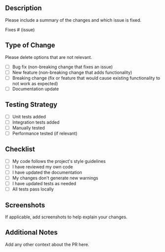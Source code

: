 ## Description
Please include a summary of the changes and which issue is fixed.

Fixes # (issue)

## Type of Change
Please delete options that are not relevant.

- [ ] Bug fix (non-breaking change that fixes an issue)
- [ ] New feature (non-breaking change that adds functionality)
- [ ] Breaking change (fix or feature that would cause existing functionality to not work as expected)
- [ ] Documentation update

## Testing Strategy
- [ ] Unit tests added
- [ ] Integration tests added
- [ ] Manually tested
- [ ] Performance tested (if relevant)

## Checklist
- [ ] My code follows the project's style guidelines
- [ ] I have reviewed my own code
- [ ] I have updated the documentation
- [ ] My changes don't generate new warnings
- [ ] I have updated tests as needed
- [ ] All tests pass locally

## Screenshots
If applicable, add screenshots to help explain your changes.

## Additional Notes
Add any other context about the PR here.